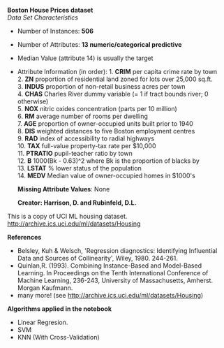 
**Boston House Prices dataset**\
 *Data Set Characteristics* 
 - Number of Instances: **506**
 - Number of Attributes: **13 numeric/categorical predictive**
 - Median Value (attribute 14) is usually the target
 - Attribute Information (in order):
        1. **CRIM**     per capita crime rate by town\
        2. **ZN**       proportion of residential land zoned for lots over 25,000 sq.ft.\
        3. **INDUS**    proportion of non-retail business acres per town\
        4. **CHAS**     Charles River dummy variable (= 1 if tract bounds river; 0 otherwise)\
        5. **NOX**      nitric oxides concentration (parts per 10 million)\
        6. **RM**       average number of rooms per dwelling\
        7. **AGE**      proportion of owner-occupied units built prior to 1940\
        8. **DIS**      weighted distances to five Boston employment centres\
        9. **RAD**      index of accessibility to radial highways\
        10. **TAX**      full-value property-tax rate per $10,000\
        11. **PTRATIO**  pupil-teacher ratio by town\
        12. **B**        1000(Bk - 0.63)^2 where Bk is the proportion of blacks by \
        13. **LSTAT**    % lower status of the population\
        14. **MEDV**     Median value of owner-occupied homes in $1000's

    **Missing Attribute Values**: None

    **Creator: Harrison, D. and Rubinfeld, D.L.**

This is a copy of UCI ML housing dataset.
http://archive.ics.uci.edu/ml/datasets/Housing



**References**

   - Belsley, Kuh & Welsch, 'Regression diagnostics: Identifying Influential Data and Sources of Collinearity', Wiley, 1980. 244-261.
   - Quinlan,R. (1993). Combining Instance-Based and Model-Based Learning. In Proceedings on the Tenth International Conference of Machine Learning, 236-243, University of Massachusetts, Amherst. Morgan Kaufmann.
   - many more! (see http://archive.ics.uci.edu/ml/datasets/Housing)
   
   
   
   
   
**Algorithms applied in the notebook**

  - Linear Regresion.
  - SVM
  - KNN (With Cross-Validation)
  
   
   
   
   


 
